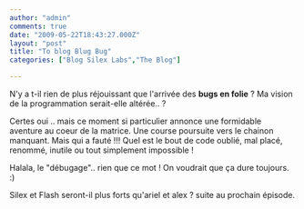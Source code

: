 ```yaml
---
author: "admin"
comments: true
date: "2009-05-22T18:43:27.000Z"
layout: "post"
title: "To blog Blug Bug"
categories: ["Blog Silex Labs","The Blog"]

---
```

N'y a t-il rien de plus réjouissant que l'arrivée des **bugs en folie** ? Ma vision de la programmation serait-elle altérée.. ?

Certes oui .. mais ce moment si particulier annonce une formidable aventure au coeur de la matrice. Une course poursuite vers le chainon manquant. Mais qui a fauté !!! Quel est le bout de code oublié, mal placé, renommé, inutile ou tout simplement impossible !

Halala, le "débugage".. rien que ce mot !
On voudrait que ça dure toujours. :)

Silex et Flash seront-il plus forts qu'ariel et alex ? suite au prochain épisode.


